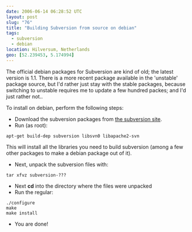 ```yaml
---
date: 2006-06-14 06:28:52 UTC
layout: post
slug: "76"
title: "Building Subversion from source on debian"
tags:
  - subversion
  - debian
location: Hilversum, Netherlands
geo: [52.239453, 5.174994]
---
```

<p>The official debian packages for Subversion are kind of old; the latest version is 1.1. There is a more recent package available in the 'unstable' package source, but I'd rather just stay with the stable packages, because switching to unstable requires me to update a few hundred packes; and I'd just rather not..</p>

<p>To install on debian, perform the following steps:</p>

<ul>
  <li>Download the subversion packages from <a href="http://subversion.tigris.org/">the subversion site</a>.</li>
  <li>Run (as root):</li>
</ul>

```
apt-get build-dep subversion libsvn0 libapache2-svn

```

This will install all the libraries you need to build subversion (among a few other packages to make a debian package out of it).

<ul>
  <li>Next, unpack the subversion files with:</li>
</ul>

```
tar xfvz subversion-???
```

<ul>
  <li>Next <b>cd</b> into the directory where the files were unpacked</li>
  <li>Run the regular:</li>
</ul>

```
./configure
make
make install

```

<ul>
    <li>You are done!</li>
</ul>
